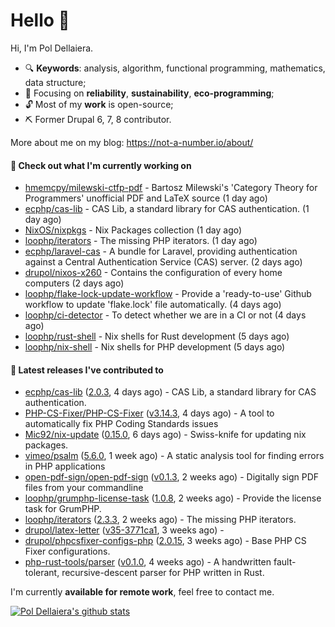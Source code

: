 # Hello 👋

Hi, I'm Pol Dellaiera.

- 🔍 **Keywords**: analysis, algorithm, functional programming, mathematics, data structure;
- 🎯 Focusing on **reliability**, **sustainability**, **eco-programming**;
- 🔓 Most of my **work** is open-source;
- ⛏️ Former Drupal 6, 7, 8 contributor.

More about me on my blog: https://not-a-number.io/about/

#### 👷 Check out what I'm currently working on

- [hmemcpy/milewski-ctfp-pdf](https://github.com/hmemcpy/milewski-ctfp-pdf) - Bartosz Milewski&#39;s &#39;Category Theory for Programmers&#39; unofficial PDF and LaTeX source (1 day ago)
- [ecphp/cas-lib](https://github.com/ecphp/cas-lib) - CAS Lib, a standard library for CAS authentication. (1 day ago)
- [NixOS/nixpkgs](https://github.com/NixOS/nixpkgs) - Nix Packages collection (1 day ago)
- [loophp/iterators](https://github.com/loophp/iterators) - The missing PHP iterators. (1 day ago)
- [ecphp/laravel-cas](https://github.com/ecphp/laravel-cas) - A bundle for Laravel, providing authentication against a Central Authentication Service (CAS) server. (2 days ago)
- [drupol/nixos-x260](https://github.com/drupol/nixos-x260) - Contains the configuration of every home computers (2 days ago)
- [loophp/flake-lock-update-workflow](https://github.com/loophp/flake-lock-update-workflow) - Provide a &#39;ready-to-use&#39; Github workflow to update &#39;flake.lock&#39; file automatically. (4 days ago)
- [loophp/ci-detector](https://github.com/loophp/ci-detector) - To detect whether we are in a CI or not (4 days ago)
- [loophp/rust-shell](https://github.com/loophp/rust-shell) - Nix shells for Rust development (5 days ago)
- [loophp/nix-shell](https://github.com/loophp/nix-shell) - Nix shells for PHP development (5 days ago)

#### 🔭 Latest releases I've contributed to

- [ecphp/cas-lib](https://github.com/ecphp/cas-lib) ([2.0.3](https://github.com/ecphp/cas-lib/releases/tag/2.0.3), 4 days ago) - CAS Lib, a standard library for CAS authentication.
- [PHP-CS-Fixer/PHP-CS-Fixer](https://github.com/PHP-CS-Fixer/PHP-CS-Fixer) ([v3.14.3](https://github.com/PHP-CS-Fixer/PHP-CS-Fixer/releases/tag/v3.14.3), 4 days ago) - A tool to automatically fix PHP Coding Standards issues
- [Mic92/nix-update](https://github.com/Mic92/nix-update) ([0.15.0](https://github.com/Mic92/nix-update/releases/tag/0.15.0), 6 days ago) - Swiss-knife for updating nix packages.
- [vimeo/psalm](https://github.com/vimeo/psalm) ([5.6.0](https://github.com/vimeo/psalm/releases/tag/5.6.0), 1 week ago) - A static analysis tool for finding errors in PHP applications
- [open-pdf-sign/open-pdf-sign](https://github.com/open-pdf-sign/open-pdf-sign) ([v0.1.3](https://github.com/open-pdf-sign/open-pdf-sign/releases/tag/v0.1.3), 2 weeks ago) - Digitally sign PDF files from your commandline
- [loophp/grumphp-license-task](https://github.com/loophp/grumphp-license-task) ([1.0.8](https://github.com/loophp/grumphp-license-task/releases/tag/1.0.8), 2 weeks ago) - Provide the license task for GrumPHP.
- [loophp/iterators](https://github.com/loophp/iterators) ([2.3.3](https://github.com/loophp/iterators/releases/tag/2.3.3), 2 weeks ago) - The missing PHP iterators.
- [drupol/latex-letter](https://github.com/drupol/latex-letter) ([v35-3771ca1](https://github.com/drupol/latex-letter/releases/tag/v35-3771ca1), 3 weeks ago) - 
- [drupol/phpcsfixer-configs-php](https://github.com/drupol/phpcsfixer-configs-php) ([2.0.15](https://github.com/drupol/phpcsfixer-configs-php/releases/tag/2.0.15), 3 weeks ago) - Base PHP CS Fixer configurations.
- [php-rust-tools/parser](https://github.com/php-rust-tools/parser) ([v0.1.0](https://github.com/php-rust-tools/parser/releases/tag/v0.1.0), 4 weeks ago) - A handwritten fault-tolerant, recursive-descent parser for PHP written in Rust.

I'm currently **available for remote work**, feel free to contact me.

[![Pol Dellaiera's github stats](https://github-readme-stats.vercel.app/api?username=drupol&count_private=true&show_icons=true)](https://github.com/drupol)
